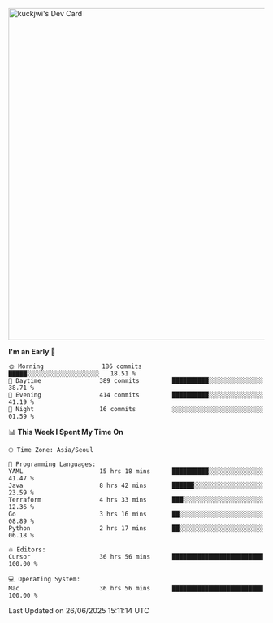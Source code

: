 <a href="https://app.daily.dev/kuckhwancho"><img src="https://api.daily.dev/devcards/v2/efef39c8028947428b3c0b486b9cd9b6.png?r=iz2&type=wide" width="652" alt="kuckjwi's Dev Card"/></a>

<!--START_SECTION:waka-->
**I'm an Early 🐤** 

```text
🌞 Morning                186 commits         █████░░░░░░░░░░░░░░░░░░░░   18.51 % 
🌆 Daytime                389 commits         ██████████░░░░░░░░░░░░░░░   38.71 % 
🌃 Evening                414 commits         ██████████░░░░░░░░░░░░░░░   41.19 % 
🌙 Night                  16 commits          ░░░░░░░░░░░░░░░░░░░░░░░░░   01.59 % 
```


📊 **This Week I Spent My Time On** 

```text
🕑︎ Time Zone: Asia/Seoul

💬 Programming Languages: 
YAML                     15 hrs 18 mins      ██████████░░░░░░░░░░░░░░░   41.47 % 
Java                     8 hrs 42 mins       ██████░░░░░░░░░░░░░░░░░░░   23.59 % 
Terraform                4 hrs 33 mins       ███░░░░░░░░░░░░░░░░░░░░░░   12.36 % 
Go                       3 hrs 16 mins       ██░░░░░░░░░░░░░░░░░░░░░░░   08.89 % 
Python                   2 hrs 17 mins       ██░░░░░░░░░░░░░░░░░░░░░░░   06.18 % 

🔥 Editors: 
Cursor                   36 hrs 56 mins      █████████████████████████   100.00 % 

💻 Operating System: 
Mac                      36 hrs 56 mins      █████████████████████████   100.00 % 
```


 Last Updated on 26/06/2025 15:11:14 UTC
<!--END_SECTION:waka-->
